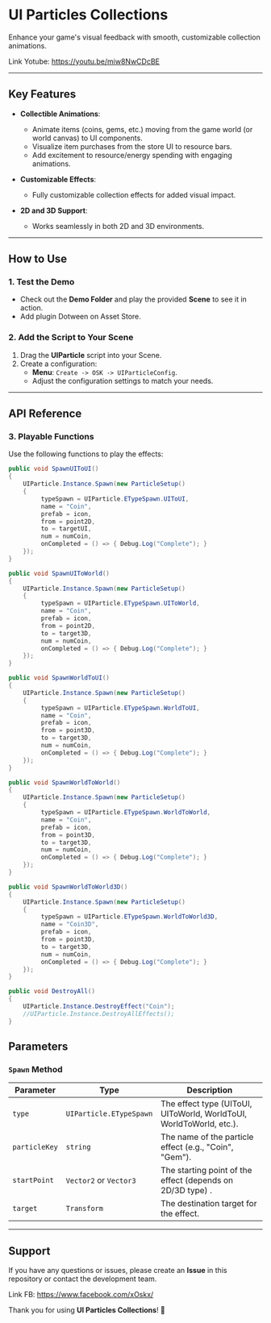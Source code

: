 # UI Particles Collections

Enhance your game's visual feedback with smooth, customizable collection animations.

Link Yotube: https://youtu.be/miw8NwCDcBE

---

## Key Features

- **Collectible Animations**:
  - Animate items (coins, gems, etc.) moving from the game world (or world canvas) to UI components.
  - Visualize item purchases from the store UI to resource bars.
  - Add excitement to resource/energy spending with engaging animations.

- **Customizable Effects**:
  - Fully customizable collection effects for added visual impact.

- **2D and 3D Support**:
  - Works seamlessly in both 2D and 3D environments.

---

## How to Use

### 1. Test the Demo
- Check out the **Demo Folder** and play the provided **Scene** to see it in action.
- Add plugin Dotween on Asset Store.

### 2. Add the Script to Your Scene
1. Drag the **UIParticle** script into your Scene.
2. Create a configuration:
   - **Menu**: `Create -> OSK -> UIParticleConfig`.
   - Adjust the configuration settings to match your needs.

---

## API Reference

### 3. Playable Functions

Use the following functions to play the effects:

```csharp
public void SpawnUIToUI()
{
    UIParticle.Instance.Spawn(new ParticleSetup()
    {
         typeSpawn = UIParticle.ETypeSpawn.UIToUI,
         name = "Coin",
         prefab = icon,
         from = point2D,
         to = targetUI,
         num = numCoin,
         onCompleted = () => { Debug.Log("Complete"); }
    }); 
}

public void SpawnUIToWorld()
{
    UIParticle.Instance.Spawn(new ParticleSetup()
    {
         typeSpawn = UIParticle.ETypeSpawn.UIToWorld,
         name = "Coin",
         prefab = icon,
         from = point2D,
         to = target3D,
         num = numCoin,
         onCompleted = () => { Debug.Log("Complete"); }
    });  
}

public void SpawnWorldToUI()
{
    UIParticle.Instance.Spawn(new ParticleSetup()
    {
         typeSpawn = UIParticle.ETypeSpawn.WorldToUI,
         name = "Coin",
         prefab = icon,
         from = point3D,
         to = target3D,
         num = numCoin,
         onCompleted = () => { Debug.Log("Complete"); }
    }); 
}

public void SpawnWorldToWorld()
{
    UIParticle.Instance.Spawn(new ParticleSetup()
    {
         typeSpawn = UIParticle.ETypeSpawn.WorldToWorld,
         name = "Coin",
         prefab = icon,
         from = point3D,
         to = target3D,
         num = numCoin,
         onCompleted = () => { Debug.Log("Complete"); }
    });  
}

public void SpawnWorldToWorld3D()
{
    UIParticle.Instance.Spawn(new ParticleSetup()
    {
         typeSpawn = UIParticle.ETypeSpawn.WorldToWorld3D,
         name = "Coin3D",
         prefab = icon,
         from = point3D,
         to = target3D,
         num = numCoin,
         onCompleted = () => { Debug.Log("Complete"); }
    });   
}

public void DestroyAll()
{
    UIParticle.Instance.DestroyEffect("Coin");
    //UIParticle.Instance.DestroyAllEffects();
}
```  
## Parameters

### `Spawn` Method

| Parameter     | Type                      | Description                                                         |
|---------------|---------------------------|---------------------------------------------------------------------|
| `type`        | `UIParticle.ETypeSpawn`   | The effect type (UIToUI, UIToWorld, WorldToUI, WorldToWorld, etc.). |
| `particleKey` | `string`                  | The name of the particle effect (e.g., "Coin", "Gem").              |
| `startPoint`  | `Vector2` or `Vector3`    | The starting point of the effect (depends on 2D/3D type) .          |
| `target`      | `Transform`               | The destination target for the effect.                              |

---

## Support

If you have any questions or issues, please create an **Issue** in this repository or contact the development team.

Link FB: https://www.facebook.com/xOskx/

Thank you for using **UI Particles Collections**! 🎉
